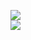 [![](https://img.shields.io/badge/Made%20With-Github%20Spray-lightgrey.svg?style=for-the-badge&logo=github)](https://github.com/Annihil/github-spray#4849)  
[![](https://i.imgur.com/2DrTn0Z.gif)](https://github.com/Annihil/github-spray)